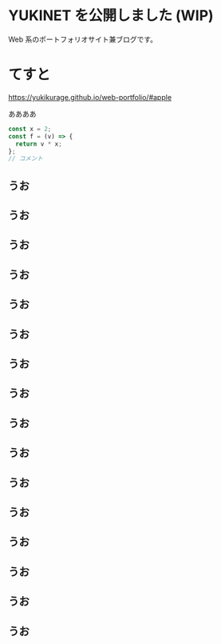 # YUKINET を公開しました (WIP)

Web 系のポートフォリオサイト兼ブログです。

# てすと

https://yukikurage.github.io/web-portfolio/#apple

ああああ

```javascript
const x = 2;
const f = (v) => {
  return v * x;
};
// コメント
```

## うお

## うお

## うお

## うお

## うお

## うお

## うお

## うお

## うお

## うお

## うお

## うお

## うお

## うお

## うお

## うお
